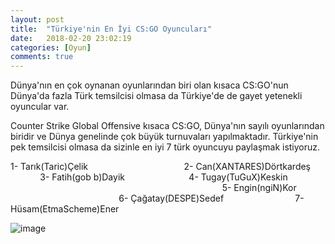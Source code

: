 ```yaml
---
layout: post
title:  "Türkiye'nin En İyi CS:GO Oyuncuları"
date:   2018-02-20 23:02:19
categories: [Oyun]
comments: true
---
```

Dünya'nın en çok oynanan oyunlarından biri olan kısaca CS:GO'nun Dünya'da fazla Türk temsilcisi olmasa da Türkiye'de de gayet yetenekli oyuncular var.

Counter Strike Global Offensive kısaca CS:GO, Dünya'nın sayılı oyunlarından biridir ve Dünya genelinde çok büyük turnuvaları yapılmaktadır. Türkiye'nin pek temsilcisi olmasa da sizinle en iyi 7 türk oyuncuyu paylaşmak istiyoruz.



1- Tarık(Taric)Çelik                                         
2- Can(XANTARES)Dörtkardeş                     
3- Fatih(gob b)Dayik                              
4- Tugay(TuGuX)Keskin                                                                                                          
5- Engin(ngiN)Kor                                                             
6- Çağatay(DESPE)Sedef                               
7- Hüsam(EtmaScheme)Ener                                                    
               
               
![image](https://www.m-powers.net/wp-content/uploads/2016/12/cs-go-817x320.png)
